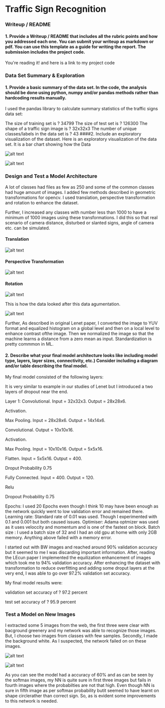 # Traffic Sign Recognition

### Writeup / README

#### 1. Provide a Writeup / README that includes all the rubric points and how you addressed each one. You can submit your writeup as markdown or pdf. You can use this template as a guide for writing the report. The submission includes the project code.

You're reading it! and here is a link to my project code 

### Data Set Summary & Exploration

#### 1. Provide a basic summary of the data set. In the code, the analysis should be done using python, numpy and/or pandas methods rather than hardcoding results manually.

I used the pandas library to calculate summary statistics of the traffic signs data set:

The size of training set is ? 34799 
The size of test set is ? 126300
The shape of a traffic sign image is ? 32x32x3
The number of unique classes/labels in the data set is ? 43
####2. Include an exploratory visualization of the dataset.
Here is an exploratory visualization of the data set. It is a bar chart showing how the Data

![alt text](https://github.com/vipulbhandari82/CarND-Traffic-Sign-Classifier-Project/blob/master/Classes.png)


![alt text](https://github.com/vipulbhandari82/CarND-Traffic-Sign-Classifier-Project/blob/master/download.png)

### Design and Test a Model Architecture
A lot of classes had files as few as 250 and some of the common classes had huge
amount of images. I added few methods described in geometric transformations for
opencv. I used translation, perspective transformation and rotation to enhance 
the dataset.

 Further, I increased any classes with number less than 1000 to have a minimum
 of 1000 images using these transformations. I did this so that real scenario of
 camera distance, disturbed or slanted signs, angle of camera etc. can be simulated.

#### Translation
 ![alt text](https://github.com/vipulbhandari82/CarND-Traffic-Sign-Classifier-Project/blob/master/Translation.png)
#### Perspective Transformation
 ![alt text](https://github.com/vipulbhandari82/CarND-Traffic-Sign-Classifier-Project/blob/master/perspective_transformation.png)
#### Rotation
 ![alt text](https://github.com/vipulbhandari82/CarND-Traffic-Sign-Classifier-Project/blob/master/rotation.png)

This is how the data looked after this data agumentation.

![alt text](https://github.com/vipulbhandari82/CarND-Traffic-Sign-Classifier-Project/blob/master/download2.png)

Further, As described in original Lenet paper, I converted the image to YUV format
and equalized histogram on a global level and then on a local level to enhance
contrast ofthe image. Then we normalized the image so that the machine learns 
a distance from a zero mean as input. Standardization is pretty commmon in ML.


#### 2. Describe what your final model architecture looks like including model type, layers, layer sizes, connectivity, etc.) Consider including a diagram and/or table describing the final model.

My final model consisted of the following layers:

It is very similar to example in our studies of Lenet but I introduced a two layers
of dropout near the end.

Layer 1: Convolutional. Input = 32x32x3. Output = 28x28x6.

Activation.

Max Pooling. Input = 28x28x6. Output = 14x14x6.

Convolutional. Output = 10x10x16.

Activation.

Max Pooling. Input = 10x10x16. Output = 5x5x16.

Flatten. Input = 5x5x16. Output = 400.

Droput Probability 0.75

Fully Connected. Input = 400. Output = 120.

Relu

Dropout Probability 0.75

Epochs: I used 20 Epochs even though I think 10 may have been enough as the network quickly went to low validation error and remained there.
Learning rate: Standard rate of 0.01 was used. Though I experimented with 0.1 and 0.001 but both caused issues.
Optimiser: Adama optmizer was used as it uses veloccity and momentum and is one of the fastest on block.
Batch size : I used a batch size of 32 and I had an old gpu at home with only 2GB memory. Anything above failed with a memory error.


I started out with BW images and reached around 90% validation accuracy but it 
seemed to me I was discarding important information. After, reading the LEcun paper
I implemented the equilization enhancement of images which took me to 94% validation accuracy.
After enhancing the dataset with transformation to reduce overfitting and adding 
some droput layers at the very end, I was able to go over 97.2% validation set accuracy.

My final model results were:

validation set accuracy of ? 97.2 percent

test set accuracy of ? 95.9 percent

### Test a Model on New Images

I extracted some 5 images from the web, the first three were clear with bacground 
greenery and my network was able to recognize those images. But, I choose two images
from classes with few samples. Secondly, I made the background white. As I suspected, 
the network failed on on these images.

![alt text](https://github.com/vipulbhandari82/CarND-Traffic-Sign-Classifier-Project/blob/master/webset.png)

![alt text](https://github.com/vipulbhandari82/CarND-Traffic-Sign-Classifier-Project/blob/master/webset2.png)

As you can see the model had a accuracy of 60% and as can be seen by the softmax images,
my NN is quite sure in first three images but fails in fourth images where the probabilties
are not that high. Even though NN is sure in fifth image as per softmax probability butit 
seemed to have learnt on shape circlerather than correct sign. So, as is evident some
improvements to this network is needed.






